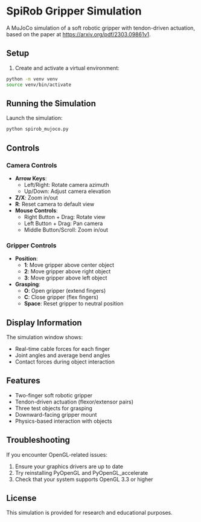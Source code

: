 # SpiRob Gripper Simulation

A MuJoCo simulation of a soft robotic gripper with tendon-driven actuation, based on the paper at https://arxiv.org/pdf/2303.09861v1.

## Setup

1. Create and activate a virtual environment:

```bash
python -m venv venv
source venv/bin/activate
```

## Running the Simulation

Launch the simulation:

```bash
python spirob_mujoco.py
```

## Controls

### Camera Controls
- **Arrow Keys**: 
  - Left/Right: Rotate camera azimuth
  - Up/Down: Adjust camera elevation
- **Z/X**: Zoom in/out
- **R**: Reset camera to default view
- **Mouse Controls**:
  - Right Button + Drag: Rotate view
  - Left Button + Drag: Pan camera
  - Middle Button/Scroll: Zoom in/out

### Gripper Controls
- **Position**:
  - **1**: Move gripper above center object
  - **2**: Move gripper above right object
  - **3**: Move gripper above left object
- **Grasping**:
  - **O**: Open gripper (extend fingers)
  - **C**: Close gripper (flex fingers)
  - **Space**: Reset gripper to neutral position

## Display Information

The simulation window shows:
- Real-time cable forces for each finger
- Joint angles and average bend angles
- Contact forces during object interaction

## Features
- Two-finger soft robotic gripper
- Tendon-driven actuation (flexor/extensor pairs)
- Three test objects for grasping
- Downward-facing gripper mount
- Physics-based interaction with objects

## Troubleshooting

If you encounter OpenGL-related issues:
1. Ensure your graphics drivers are up to date
2. Try reinstalling PyOpenGL and PyOpenGL_accelerate
3. Check that your system supports OpenGL 3.3 or higher

## License

This simulation is provided for research and educational purposes.
